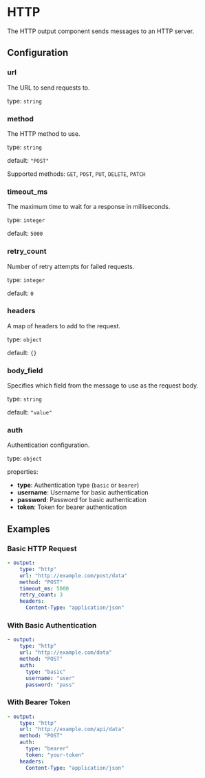 # HTTP

The HTTP output component sends messages to an HTTP server.

## Configuration

### **url**

The URL to send requests to.

type: `string`

### **method**

The HTTP method to use.

type: `string`

default: `"POST"`

Supported methods: `GET`, `POST`, `PUT`, `DELETE`, `PATCH`

### **timeout_ms**

The maximum time to wait for a response in milliseconds.

type: `integer`

default: `5000`

### **retry_count**

Number of retry attempts for failed requests.

type: `integer`

default: `0`

### **headers**

A map of headers to add to the request.

type: `object`

default: `{}`

### **body_field**

Specifies which field from the message to use as the request body.

type: `string`

default: `"value"`

### **auth**

Authentication configuration.

type: `object`

properties:
- **type**: Authentication type (`basic` or `bearer`)
- **username**: Username for basic authentication
- **password**: Password for basic authentication
- **token**: Token for bearer authentication

## Examples

### Basic HTTP Request

```yaml
- output:
    type: "http"
    url: "http://example.com/post/data"
    method: "POST"
    timeout_ms: 5000
    retry_count: 3
    headers:
      Content-Type: "application/json"
```

### With Basic Authentication

```yaml
- output:
    type: "http"
    url: "http://example.com/data"
    method: "POST"
    auth:
      type: "basic"
      username: "user"
      password: "pass"
```

### With Bearer Token

```yaml
- output:
    type: "http"
    url: "http://example.com/api/data"
    method: "POST"
    auth:
      type: "bearer"
      token: "your-token"
    headers:
      Content-Type: "application/json"
```